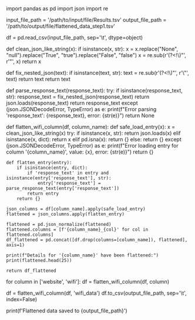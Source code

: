 import pandas as pd
import json
import re

input_file_path = '/path/to/input/file/Results.tsv'
output_file_path = '/path/to/output/file/flattened_data_step1.tsv'

df = pd.read_csv(input_file_path, sep='\t', dtype=object)

def clean_json_like_string(x):
    if isinstance(x, str):
        x = x.replace("None", "null").replace("True", "true").replace("False", "false")
        x = re.sub(r'(?<!\\)"', r'\"', x)
    return x

def fix_nested_json(text):
    if isinstance(text, str):
        text = re.sub(r'(?<!\\)"', r'\\"', text)
        return text
    return text

def parse_response_text(response_text):
    try:
        if isinstance(response_text, str):
            response_text = fix_nested_json(response_text)
            return json.loads(response_text)
        return response_text
    except (json.JSONDecodeError, TypeError) as e:
        print(f"Error parsing 'response_text': {response_text}, error: {str(e)}")
        return None

def flatten_wifi_column(df, column_name):
    def safe_load_entry(x):
        x = clean_json_like_string(x)
        try:
            if isinstance(x, str):
                return json.loads(x)
            elif isinstance(x, dict):
                return x
            elif pd.isna(x):
                return {}
            else:
                return {}
        except (json.JSONDecodeError, TypeError) as e:
            print(f"Error loading entry for column '{column_name}', value: {x}, error: {str(e)}")
            return {}

    def flatten_entry(entry):
        if isinstance(entry, dict):
            if 'response_text' in entry and isinstance(entry['response_text'], str):
                entry['response_text'] = parse_response_text(entry['response_text'])
            return entry
        return {}

    json_columns = df[column_name].apply(safe_load_entry)
    flattened = json_columns.apply(flatten_entry)

    flattened = pd.json_normalize(flattened)
    flattened.columns = [f'{column_name}_{col}' for col in flattened.columns]
    df_flattened = pd.concat([df.drop(columns=[column_name]), flattened], axis=1)

    print(f"Details for '{column_name}' have been flattened:")
    print(flattened.head(25))

    return df_flattened

for column in ['website', 'wifi']:
    df = flatten_wifi_column(df, column)

df = flatten_wifi_column(df, 'wifi_data')
df.to_csv(output_file_path, sep='\t', index=False)

print(f'Flattened data saved to {output_file_path}')
